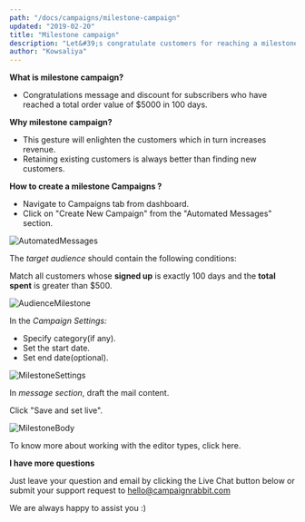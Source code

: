 ```yaml
---
path: "/docs/campaigns/milestone-campaign"
updated: "2019-02-20"
title: "Milestone campaign"
description: "Let&#39;s congratulate customers for reaching a milestone"
author: "Kowsaliya"
---
```

**What is milestone campaign?**
* Congratulations message and discount for subscribers who have reached a total order value of $5000 in 100 days.

**Why milestone campaign?**
* This gesture will enlighten the customers which in turn increases revenue.
* Retaining existing customers is always better than finding new customers.

**How to create a milestone Campaigns ?**
* Navigate to Campaigns tab from dashboard.
* Click on "Create New Campaign" from the "Automated Messages" section. 

![AutomatedMessages](https://raw.githubusercontent.com/shreegowtham27/site-1/dev_v2/src/images/docs/campaigns/automated-campaigns/AutomatedMessages.png)

The *target audience* should contain the following conditions:

Match all customers whose **signed up** is exactly 100 days and the **total spent** is greater than $500.

![AudienceMilestone](https://raw.githubusercontent.com/shreegowtham27/site-1/dev_v2/src/images/docs/campaigns/automated-campaigns/MilestoneAudience.png)

In the *Campaign Settings:*
* Specify category(if any). 
* Set the start date.
* Set end date(optional).

![MilestoneSettings](https://raw.githubusercontent.com/shreegowtham27/site-1/dev_v2/src/images/docs/campaigns/automated-campaigns/milestoneSetting.png)

In *message section*, draft the mail content.

Click "Save and set live".


![MilestoneBody](https://raw.githubusercontent.com/shreegowtham27/site-1/dev_v2/src/images/docs/campaigns/automated-campaigns/milestoneBody.png)

To know more about working with the editor types, click <link-text url="https://docs.campaignrabbit.com/campaigns/working-with-editor" target="_blank" rel="noopener">here.</link-text>

**I have more questions**

Just leave your question and email by clicking the Live Chat button below or submit your support request to <hello@campaignrabbit.com>

We are always happy to assist you :)